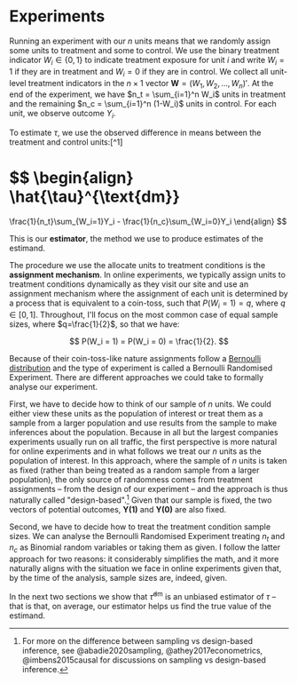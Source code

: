 # Experiments

Running an experiment with our $n$ units means that we randomly assign some units to treatment and some to control. We use the binary treatment indicator $W_i \in \{0, 1\}$ to indicate treatment exposure for unit $i$ and write $W_i = 1$ if they are in treatment and $W_i = 0$ if they are in control. We collect all unit-level treatment indicators in the $n \times 1$ vector $\mathbf{W} = (W_1, W_2, \dots, W_n)'$. At the end of the experiment, we have $n_t = \sum_{i=1}^n W_i$ units in treatment and the remaining $n_c = \sum_{i=1}^n (1-W_i)$ units in control. For each unit, we observe outcome $Y_i$.

To estimate $\tau$, we use the observed difference in means between the treatment and control units:[^1]

$$
\begin{align}
\hat{\tau}^{\text{dm}}
=
\frac{1}{n_t}\sum_{W_i=1}Y_i - \frac{1}{n_c}\sum_{W_i=0}Y_i
\end{align}
$$

This is our **estimator**, the method we use to produce estimates of the estimand. 

The procedure we use the allocate units to treatment conditions is the **assignment mechanism**. In online experiments, we typically assign units to treatment conditions dynamically as they visit our site and use an assignment mechanism where the assignment of each unit is determined by a process that is equivalent to a coin-toss, such that $P(W_i=1) = q$, where $q \in [0, 1]$. Throughout, I'll focus on the most common case of equal sample sizes, where $q=\frac{1}{2}$, so that we have:  

$$
P(W_i = 1) = P(W_i = 0) = \frac{1}{2}.
$$

Because of their coin-toss-like nature assignments follow a [Bernoulli distribution](https://en.wikipedia.org/wiki/Bernoulli_distribution) and the type of experiment is called a Bernoulli Randomised Experiment. There are different approaches we could take to formally analyse our experiment.

First, we have to decide how to think of our sample of $n$ units. We could either view these units as the population of interest or treat them as a sample from a larger population and use results from the sample to make inferences about the population. Because in all but the largest companies experiments usually run on all traffic, the first perspective is more natural for online experiments and in what follows we treat our $n$ units as the population of interest. In this approach, where the sample of $n$ units is taken as fixed (rather than being treated as a random sample from a larger population), the only source of randomness comes from treatment assignments – from the design of our experiment – and the approach is thus naturally called "design-based".[^design] Given that our sample is fixed, the two vectors of potential outcomes, $\mathbf{Y(1)}$ and $\mathbf{Y(0)}$ are also fixed.

Second, we have to decide how to treat the treatment condition sample sizes. We can analyse the Bernoulli Randomised Experiment treating $n_t$ and $n_c$ as Binomial random variables or taking them as given. I follow the latter approach for two reasons: it considerably simplifies the math, and it more naturally aligns with the situation we face in online experiments given that, by the time of the analysis, sample sizes are, indeed, given.

In the next two sections we show that $\hat{\tau}^{\text{dm}}$ is an unbiased estimator of $\tau$ – that is that, on average, our estimator helps us find the true value of the estimand.

[^design]: For more on the difference between sampling vs design-based inference, see @abadie2020sampling, @athey2017econometrics, @imbens2015causal  for discussions on sampling vs design-based inference.
